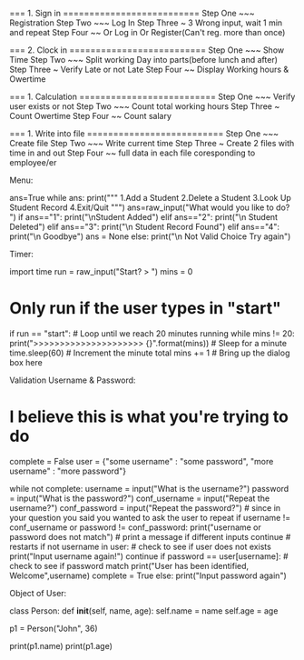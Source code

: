 === 1. Sign in ==========================
Step One ~~~ Registration
Step Two ~~~ Log In
Step Three ~ 3 Wrong input, wait 1 min and repeat
Step Four ~~ Or Log in Or Register(Can't reg. more than once)

=== 2. Clock in ==========================
Step One ~~~ Show Time
Step Two ~~~ Split working Day into parts(before lunch and after)
Step Three ~ Verify Late or not Late
Step Four ~~ Display Working hours & Owertime

=== 1. Calculation ==========================
Step One ~~~ Verify user exists or not
Step Two ~~~ Count total working hours
Step Three ~ Count Owertime
Step Four ~~ Count salary

=== 1. Write into file ==========================
Step One ~~~ Create file
Step Two ~~~ Write current time
Step Three ~ Create 2 files with time in and out
Step Four ~~ full data in each file coresponding to employee/er


Menu:

ans=True
while ans:
    print("""
    1.Add a Student
    2.Delete a Student
    3.Look Up Student Record
    4.Exit/Quit
    """)
    ans=raw_input("What would you like to do? ")
    if ans=="1":
      print("\nStudent Added")
    elif ans=="2":
      print("\n Student Deleted")
    elif ans=="3":
      print("\n Student Record Found")
    elif ans=="4":
      print("\n Goodbye") 
      ans = None
    else:
       print("\n Not Valid Choice Try again")

Timer:

import time
run = raw_input("Start? > ")
mins = 0
# Only run if the user types in "start"
if run == "start":
    # Loop until we reach 20 minutes running
    while mins != 20:
        print(">>>>>>>>>>>>>>>>>>>>> {}".format(mins))
        # Sleep for a minute
        time.sleep(60)
        # Increment the minute total
        mins += 1
    # Bring up the dialog box here

Validation Username & Password:

# I believe this is what you're trying to do
complete = False
user = {"some username" : "some password", "more username" : "more password"}

while not complete:
    username = input("What is the username?")
    password = input("What is the password?")
    conf_username = input("Repeat the username?")
    conf_password = input("Repeat the password?")
    # since in your question you said you wanted to ask the user to repeat
    if username != conf_username or password != conf_password:
        print("username or password does not match") # print a message if different inputs
        continue # restarts
    if not username in user: # check to see if user does not exists
        print("Input username again!")
        continue
    if password == user[username]: # check to see if password match
        print("User has been identified, Welcome",username)
        complete = True
    else:
        print("Input password again")

Object of User:

class Person:
  def __init__(self, name, age):
    self.name = name
    self.age = age

p1 = Person("John", 36)

print(p1.name)
print(p1.age)